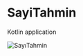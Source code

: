 # SayiTahmin
Kotlin application






![SayıTahmin](https://user-images.githubusercontent.com/74328948/136825975-fd7548e7-3753-4f6c-a329-70daf384e2de.gif)
